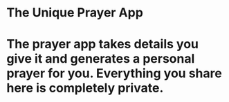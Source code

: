 # The Unique Prayer App
# The prayer app takes details you give it and generates a personal prayer for you. Everything you share here is completely private.